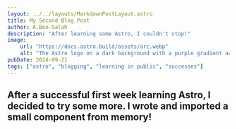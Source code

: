```yaml
---
layout: ../../layouts/MarkdownPostLayout.astro
title: My Second Blog Post
author: A.Ben-Salah
description: "After learning some Astro, I couldn't stop!"
image:
    url: "https://docs.astro.build/assets/arc.webp"
    alt: "The Astro logo on a dark background with a purple gradient arc."
pubDate: 2024-09-21
tags: ["astro", "blogging", "learning in public", "successes"]
---
```


## After a successful first week learning Astro, I decided to try some more. I wrote and imported a small component from memory!
